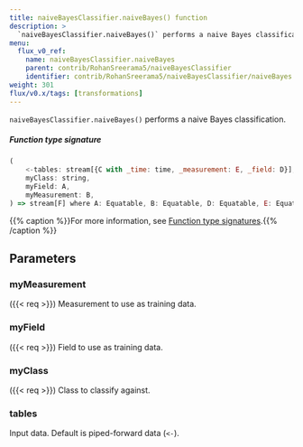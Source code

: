 ```yaml
---
title: naiveBayesClassifier.naiveBayes() function
description: >
  `naiveBayesClassifier.naiveBayes()` performs a naive Bayes classification.
menu:
  flux_v0_ref:
    name: naiveBayesClassifier.naiveBayes
    parent: contrib/RohanSreerama5/naiveBayesClassifier
    identifier: contrib/RohanSreerama5/naiveBayesClassifier/naiveBayes
weight: 301
flux/v0.x/tags: [transformations]
---
```


<!------------------------------------------------------------------------------

IMPORTANT: This page was generated from comments in the Flux source code. Any
edits made directly to this page will be overwritten the next time the
documentation is generated. 

To make updates to this documentation, update the function comments above the
function definition in the Flux source code:

https://github.com/influxdata/flux/blob/master/stdlib/contrib/RohanSreerama5/naiveBayesClassifier/naiveBayesClassifier.flux#L30-L124

Contributing to Flux: https://github.com/influxdata/flux#contributing
Fluxdoc syntax: https://github.com/influxdata/flux/blob/master/docs/fluxdoc.md

------------------------------------------------------------------------------->

`naiveBayesClassifier.naiveBayes()` performs a naive Bayes classification.



##### Function type signature

```js
(
    <-tables: stream[{C with _time: time, _measurement: E, _field: D}],
    myClass: string,
    myField: A,
    myMeasurement: B,
) => stream[F] where A: Equatable, B: Equatable, D: Equatable, E: Equatable, F: Record
```

{{% caption %}}For more information, see [Function type signatures](/flux/v0/function-type-signatures/).{{% /caption %}}

## Parameters

### myMeasurement
({{< req >}})
Measurement to use as training data.



### myField
({{< req >}})
Field to use as training data.



### myClass
({{< req >}})
Class to classify against.



### tables

Input data. Default is piped-forward data (`<-`).




